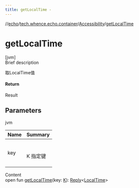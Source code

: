```yaml
---
title: getLocalTime -
---
```

//[echo](../../index.md)/[tech.whence.echo.container](../index.md)/[Accessibility](index.md)/[getLocalTime](get-local-time.md)



# getLocalTime  
[jvm]  
Brief description  


取LocalTime值



#### Return  


Result<LocalTime>



## Parameters  
  
jvm  
  
|  Name|  Summary| 
|---|---|
| key| <br><br>K 指定键<br><br>
  
  
Content  
open fun [getLocalTime](get-local-time.md)(key: [K](index.md)): [Reply](../-reply/index.md)<[LocalTime](https://docs.oracle.com/javase/8/docs/api/java/time/LocalTime.html)>  




